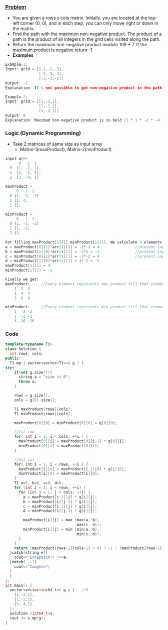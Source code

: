 ### [Problem](https://leetcode.com/problems/maximum-non-negative-product-in-a-matrix/)
- You are given a rows x cols matrix. Initially, you are located at the top-left corner (0, 0), and in each step, you can only move right or down in the matrix.
- Find the path with the maximum non-negative product. The product of a path is the product of all integers in the grid cells visited along the path.
- Return the maximum non-negative product modulo 109 + 7. If the maximum product is negative return -1.
- **Examples**
```c++
Example-1:
Input: grid = [[-1,-2,-3],
               [-2,-3,-3],
               [-3,-3,-2]]
Output: -1
Explanation: It's not possible to get non-negative product in the path from (0, 0) to (2, 2), so return -1.

Example-2:
Input: grid = [[1,-2,1],
               [1,-2,1],
               [3,-4,1]]
Output: 8
Explanation: Maximum non-negative product is in bold (1 * 1 * -2 * -4 * 1 = 8).
```

### Logic (Dynamic Programming)
- Take 2 matrices of same size as input array
  - Matrix-1(maxProduct), Matrix-2(minProduct)
```c++
input arr=	    
      0   1  2
  0  {1, -2, 1},
  1  {1, -2, 1},
  2  {3, -4, 1}
	
maxProduct = 
     0   1  2
  0 {1, -2, -2}
  1 {1, 4,
  2 {3,

minProduct = 
     0   1  2
  0 {1, -2, -2}
  1 {1, -2,
  2 {3,	 
	 
For filling maxProduct[1][1],minProduct[1][1]. We calculate 4 elements.
a = maxProduct[0][1]*arr[1][1] = -2*-2 = 4                //present-input-arr-element * Above-Product
b = maxProduct[1][0]*arr[1][1] = -2*1 = -2                //present-input-arr-element * Back-Product
c = minProduct[0][1]*arr[1][1] = -2*-2 = 4                //present-input-arr-element * Above-Product
d = minProduct[1][0]*arr[1][1] = 1*-2 = -2
maxProduct[1][1] = 4
minProduct[1][1] = -2

Finally we get:
maxProduct:     //Every element represents max product till that element traversed from 0,0
    1 -2 -2
    1  4  4
    3  8  8

minProduct:     //Every element represents min product till that element traversed from 0,0
    1  -2 -2
    1  -2 -2
    3 -16 -16
```

### Code
```c++
template<typename T1>
class Solution {
  int rows, cols;
public:
  T1 mp ( vector<vector<T1>>& g ) {
try{
    if(not g.size()){
      string a = "size is 0";
      throw a;
    }

    rows = g.size();
    cols = g[0].size();

    T1 maxProduct[rows][cols];
    T1 minProduct[rows][cols];

    maxProduct[0][0] = minProduct[0][0] = g[0][0];

    //1st row
    for( int i = 1; i < cols; ++i ) {
      maxProduct[0][i] = maxProduct[0][i-1] * g[0][i];
      minProduct[0][i] = maxProduct[0][i];
    }

    //1st col
    for( int i = 1; i < rows; ++i ) {
      maxProduct[i][0] = maxProduct[i-1][0] * g[i][0];
      minProduct[i][0] = maxProduct[i][0];
    }
    T1 a=0, b=0, c=0, d=0;
    for (int i = 1; i < rows; ++i) {
      for (int j = 1; j < cols; ++j) {
        a = maxProduct[i-1][j] * g[i][j];
        b = maxProduct[i][j-1] * g[i][j];
        c = minProduct[i-1][j] * g[i][j];
        d = minProduct[i][j-1] * g[i][j];

        maxProduct[i][j] = max (max(a, b),
                                max(c, d));
        minProduct[i][j] = min (min(a, b),
                                min(c, d));
      }
    }
    return (maxProduct[rows-1][cols-1] < 0) ? -1 : (maxProduct[rows-1][cols-1] % 1000000007);
  }catch(string e){
    cout<<"Exception!! "<<e;
  }catch(...){
    cout<<"Caught=";
  }
  }
};
int main() {
  vector<vector<int64_t>> g = {   //8
    {1,-2,1},
    {1,-2,1},
    {3,-4,1}
  };
  Solution <int64_t>s;
  cout << s.mp(g);
}
```
